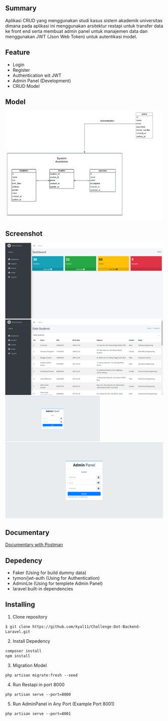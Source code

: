 ## Summary
Aplikasi CRUD yang menggunakan studi kasus sistem akademik universitas dimana pada aplikasi ini menggunakan arsitektur restapi untuk transfer data ke front end serta membuat admin panel untuk manajemen data dan menggunakan JWT (Json Web Token) untuk autentikasi model.

## Feature
- Login
- Register
- Authentication wit JWT
- Admin Panel (Development)
- CRUD Model
## Model
<img src="https://github.com/kyal11/Challenge-Dot-Backend-Laravel/blob/main/Model-Relasi.png" width="500" />

## Screenshot
<img src="https://github.com/kyal11/Challenge-Dot-Backend-Laravel/blob/main/Dashboard-screenshot.png" width="500" /> <img src="https://github.com/kyal11/Challenge-Dot-Backend-Laravel/blob/main/Student-Screenshot.png" width="500" /> <img src="https://github.com/kyal11/Challenge-Dot-Backend-Laravel/blob/main/Login-Screenshot.png" width="300" /> <img src="https://github.com/kyal11/Challenge-Dot-Backend-Laravel/blob/main/Register-Screenshot.png" width="500" /> 

## Documentary
[Documentary with Postman](https://documenter.getpostman.com/view/29947879/2s9YeHaBD9)

## Depedency
- Faker (Using for build dummy data)
- tymon/jwt-auth (Using for Authentication)
- AdminLte (Using for templete Admin Panel)
- laravel built-in dependencies
## Installing
1. Clone repository
```
$ git clone https://github.com/kyal11/Challenge-Dot-Backend-Laravel.git
```
2. Install Depedency
```
composer install
npm install
```
3. Migration Model
```
php artisan migrate:fresh --seed
```
4. Run Restapi in port 8000
```
php artisan serve --port=8000
```
5. Run AdminPanel in Any Port (Example Port 8001)
```
php artisan serve --port=8001
```
   